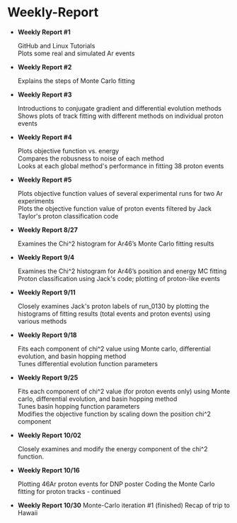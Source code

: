# Weekly-Report
* **Weekly Report #1**

  GitHub and Linux Tutorials  
  Plots some real and simulated Ar events
* **Weekly Report #2**

  Explains the steps of Monte Carlo fitting
* **Weekly Report #3**

  Introductions to conjugate gradient and differential evolution methods  
  Shows plots of track fitting with different methods on individual proton events
* **Weekly Report #4**

  Plots objective function vs. energy  
  Compares the robusness to noise of each method  
  Looks at each global method's performance in fitting 38 proton events
* **Weekly Report #5**

  Plots objective function values of several experimental runs for two Ar experiments  
  Plots the objective function value of proton events filtered by Jack Taylor's proton classification code
* **Weekly Report 8/27**

  Examines the Chi^2 histogram for Ar46’s Monte Carlo fitting results
* **Weekly Report 9/4**

  Examines the Chi^2 histogram for Ar46’s position and energy MC fitting
  Proton classification using Jack's code; plotting of proton-like events
* **Weekly Report 9/11**

  Closely examines Jack's proton labels of run_0130 by plotting the histograms of fitting results (total events and proton events) using various methods
* **Weekly Report 9/18**

  Fits each component of chi^2 value using Monte carlo, differential evolution, and basin hopping method  
  Tunes differential evolution function parameters
* **Weekly Report 9/25**

  Fits each component of chi^2 value (for proton events only) using Monte carlo, differential evolution, and basin hopping method     
  Tunes basin hopping function parameters  
  Modifies the objective function by scaling down the position chi^2 component 
* **Weekly Report 10/02**

  Closely examines and modify the energy component of the chi^2 function. 
* **Weekly Report 10/16**

  Plotting 46Ar proton events for DNP poster
  Coding the Monte Carlo fitting for proton tracks - continued
* **Weekly Report 10/30**
  Monte-Carlo iteration #1 (finished)
  Recap of trip to Hawaii
  
